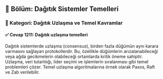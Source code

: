## 📘 Bölüm: Dağıtık Sistemler Temelleri  
### 🔹 Kategori: Dağıtık Uzlaşma ve Temel Kavramlar  
#### ✅ Cevap 1211: Dağıtık uzlaşma temelleri

Dağıtık sistemlerde uzlaşma (consensus), birden fazla düğümün aynı karara varmasını sağlayan protokollerdir. Bu, özellikle düğümlerin arızalanabileceği veya ağda gecikmelerin olabileceği ortamlarda kritik öneme sahiptir. Uzlaşma, veri tutarlılığı, lider seçimi ve işlemlerin sıralanması gibi temel problemleri çözer. Temel uzlaşma algoritmalarına örnek olarak Paxos, Raft ve Zab verilebilir.
